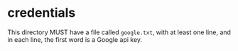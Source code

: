 # credentials

This directory MUST have a file called `google.txt`, with at least
one line, and in each line, the first word is a Google api key.

